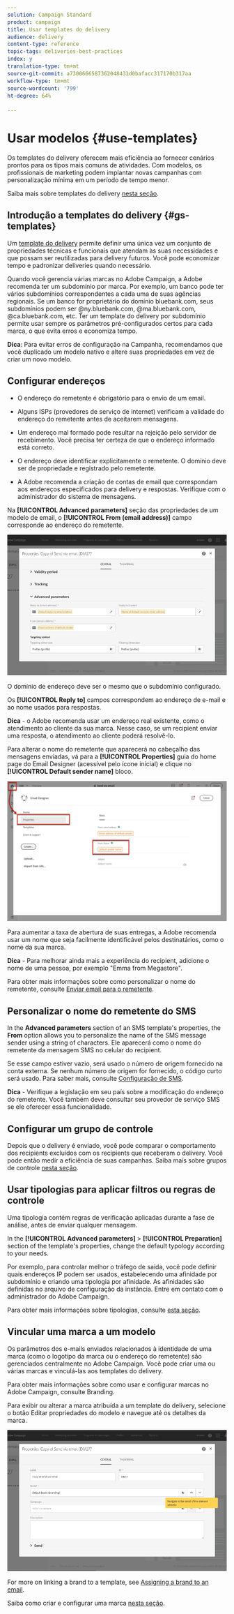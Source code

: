 ```yaml
---
solution: Campaign Standard
product: campaign
title: Usar templates do delivery
audience: delivery
content-type: reference
topic-tags: deliveries-best-practices
index: y
translation-type: tm+mt
source-git-commit: a7300666587362048431d0bafacc317170b317aa
workflow-type: tm+mt
source-wordcount: '799'
ht-degree: 64%

---
```



# Usar modelos {#use-templates}

Os templates do delivery oferecem mais eficiência ao fornecer cenários prontos para os tipos mais comuns de atividades. Com modelos, os profissionais de marketing podem implantar novas campanhas com personalização mínima em um período de tempo menor.

Saiba mais sobre templates do delivery [nesta seção](../../start/using/marketing-activity-templates.md).

## Introdução a templates do delivery {#gs-templates}

Um [template do delivery](../../start/using/marketing-activity-templates.md#creating-a-new-template) permite definir uma única vez um conjunto de propriedades técnicas e funcionais que atendam às suas necessidades e que possam ser reutilizadas para delivery futuros. Você pode economizar tempo e padronizar deliveries quando necessário.

Quando você gerencia várias marcas no Adobe Campaign, a Adobe recomenda ter um subdomínio por marca. Por exemplo, um banco pode ter vários subdomínios correspondentes a cada uma de suas agências regionais. Se um banco for proprietário do domínio bluebank.com, seus subdomínios podem ser @ny.bluebank.com, @ma.bluebank.com, @ca.bluebank.com, etc. Ter um template do delivery por subdomínio permite usar sempre os parâmetros pré-configurados certos para cada marca, o que evita erros e economiza tempo.

**Dica**:  Para evitar erros de configuração na Campanha, recomendamos que você duplicado um modelo nativo e altere suas propriedades em vez de criar um novo modelo.

## Configurar endereços

* O endereço do remetente é obrigatório para o envio de um email.

* Alguns ISPs (provedores de serviço de internet) verificam a validade do endereço do remetente antes de aceitarem mensagens.

* Um endereço mal formado pode resultar na rejeição pelo servidor de recebimento. Você precisa ter certeza de que o endereço informado está correto.

* O endereço deve identificar explicitamente o remetente. O domínio deve ser de propriedade e registrado pelo remetente.

* A Adobe recomenda a criação de contas de email que correspondam aos endereços especificados para delivery e respostas. Verifique com o administrador do sistema de mensagens.

Na **[!UICONTROL Advanced parameters]** seção das propriedades de um modelo de email, o **[!UICONTROL From (email address)]** campo corresponde ao endereço do remetente.

![](assets/template-parameters.png)

O domínio de endereço deve ser o mesmo que o subdomínio configurado.

Os **[!UICONTROL Reply to]** campos correspondem ao endereço de e-mail e ao nome usados para respostas.

**Dica** - o Adobe recomenda usar um endereço real existente, como o atendimento ao cliente da sua marca. Nesse caso, se um recipient enviar uma resposta, o atendimento ao cliente poderá resolvê-lo.

Para alterar o nome do remetente que aparecerá no cabeçalho das mensagens enviadas, vá para a **[!UICONTROL Properties]** guia do home page do Email Designer (acessível pelo ícone inicial) e clique no **[!UICONTROL Default sender name]** bloco.

![](assets/template-content.png)

Para aumentar a taxa de abertura de suas entregas, a Adobe recomenda usar um nome que seja facilmente identificável pelos destinatários, como o nome da sua marca.

**Dica** - Para melhorar ainda mais a experiência do recipient, adicione o nome de uma pessoa, por exemplo &quot;Emma from Megastore&quot;.

Para obter mais informações sobre como personalizar o nome do remetente, consulte [Enviar email para o remetente](../../designing/using/subject-line.md#email-sender).

## Personalizar o nome do remetente do SMS

In the **Advanced parameters** section of an SMS template&#39;s properties, the **From** option allows you to personalize the name of the SMS message sender using a string of characters. Ele aparecerá como o nome do remetente da mensagem SMS no celular do recipient.

Se esse campo estiver vazio, será usado o número de origem fornecido na conta externa. Se nenhum número de origem for fornecido, o código curto será usado. Para saber mais, consulte [Configuração de SMS](../../administration/using/configuring-sms-channel.md).

**Dica** - Verifique a legislação em seu país sobre a modificação do endereço do remetente. Você também deve consultar seu provedor de serviço SMS se ele oferecer essa funcionalidade.

## Configurar um grupo de controle

Depois que o delivery é enviado, você pode comparar o comportamento dos recipients excluídos com os recipients que receberam o delivery. Você pode então medir a eficiência de suas campanhas. Saiba mais sobre grupos de controle [nesta seção](../../sending/using/control-group.md).

## Usar tipologias para aplicar filtros ou regras de controle

Uma tipologia contém regras de verificação aplicadas durante a fase de análise, antes de enviar qualquer mensagem.

In the **[!UICONTROL Advanced parameters]** > **[!UICONTROL Preparation]** section of the template&#39;s properties, change the default typology according to your needs.

Por exemplo, para controlar melhor o tráfego de saída, você pode definir quais endereços IP podem ser usados, estabelecendo uma afinidade por subdomínio e criando uma tipologia por afinidade. As afinidades são definidas no arquivo de configuração da instância. Entre em contato com o administrador do Adobe Campaign.

Para obter mais informações sobre tipologias, consulte [esta seção](../../sending/using/managing-typologies.md).

## Vincular uma marca a um modelo

Os parâmetros dos e-mails enviados relacionados à identidade de uma marca (como o logotipo da marca ou o endereço do remetente) são gerenciados centralmente no Adobe Campaign. Você pode criar uma ou várias marcas e vinculá-las aos templates do delivery.

Para obter mais informações sobre como usar e configurar marcas no Adobe Campaign, consulte Branding.

Para exibir ou alterar a marca atribuída a um template do delivery, selecione o botão Editar propriedades do modelo e navegue até os detalhes da marca.

![](assets/template-brand.png)

For more on linking a brand to a template, see [Assigning a brand to an email](../../administration/using/branding.md#assigning-a-brand-to-an-email).

Saiba como criar e configurar uma marca [nesta seção](../../administration/using/branding.md#creating-a-brand).
